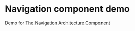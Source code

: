 # Navigation component demo

Demo for [The Navigation Architecture Component](https://developer.android.com/topic/libraries/architecture/navigation/)
